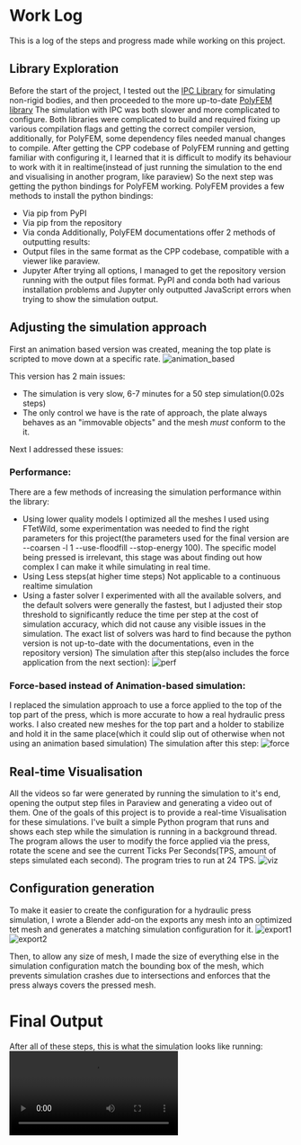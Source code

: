 # Work Log
This is a log of the steps and progress made while working on this project.

## Library Exploration
Before the start of the project, I tested out the [IPC Library](https://github.com/ipc-sim/IPC) for simulating non-rigid bodies, and then proceeded to the more up-to-date [PolyFEM library](https://polyfem.github.io/)
The simulation with IPC was both slower and more complicated to configure.
Both libraries were complicated to build and required fixing up various compilation flags and getting the correct compiler version, additionally, for PolyFEM, some dependency files needed manual changes to compile.
After getting the CPP codebase of PolyFEM running and getting familiar with configuring it, I learned that it is difficult to modify its behaviour to work with it in realtime(instead of just running the simulation to the end and visualising in another program, like paraview)
So the next step was getting the python bindings for PolyFEM working.
PolyFEM provides a few methods to install the python bindings:
- Via pip from PyPI
- Via pip from the repository
- Via conda
Additionally, PolyFEM documentations offer 2 methods of outputting results:
- Output files in the same format as the CPP codebase, compatible with a viewer like paraview.
- Jupyter
After trying all options, I managed to get the repository version running with the output files format.
PyPI and conda both had various installation problems and Jupyter only outputted JavaScript errors when trying to show the simulation output.

## Adjusting the simulation approach
First an animation based version was created, meaning the top plate is scripted to move down at a specific rate.
![animation_based](media/anim.gif)

This version has 2 main issues:
- The simulation is very slow, 6-7 minutes for a 50 step simulation(0.02s steps)
- The only control we have is the rate of approach, the plate always behaves as an "immovable objects" and the mesh *must* conform to the it.

Next I addressed these issues:
### Performance:
There are a few methods of increasing the simulation performance within the library:
- Using lower quality models
  I optimized all the meshes I used using FTetWild, some experimentation was needed to find the right parameters for this project(the parameters used for the final version are --coarsen -l 1 --use-floodfill --stop-energy 100).
  The specific model being pressed is irrelevant, this stage was about finding out how complex I can make it while simulating in real time.
- Using Less steps(at higher time steps)
  Not applicable to a continuous realtime simulation
- Using a faster solver
  I experimented with all the available solvers, and the default solvers were generally the fastest, but I adjusted their stop threshold to significantly reduce the time per step at the cost of simulation accuracy, which did not cause any visible issues in the simulation.
  The exact list of solvers was hard to find because the python version is not up-to-date with the documentations, even in the repository version)
The simulation after this step(also includes the force application from the next section):
![perf](media/perf.gif)

### Force-based instead of Animation-based simulation:
I replaced the simulation approach to use a force applied to the top of the top part of the press, which is more accurate to how a real hydraulic press works.
I also created new meshes for the top part and a holder to stabilize and hold it in the same place(which it could slip out of otherwise when not using an animation based simulation)
The simulation after this step:
![force](media/force.gif)

## Real-time Visualisation
All the videos so far were generated by running the simulation to it's end, opening the output step files in Paraview and generating a video out of them.
One of the goals of this project is to provide a real-time Visualisation for these simulations.
I've built a simple Python program that runs and shows each step while the simulation is running in a background thread.
The program allows the user to modify the force applied via the press, rotate the scene and see the current Ticks Per Seconds(TPS, amount of steps simulated each second).
The program tries to run at 24 TPS.
![viz](media/viz.webp)

## Configuration generation
To make it easier to create the configuration for a hydraulic press simulation, I wrote a Blender add-on the exports any mesh into an optimized tet mesh and generates a matching simulation configuration for it.
![export1](media/export1.webp)
![export2](media/export2.webp)

Then, to allow any size of mesh, I made the size of everything else in the simulation configuration match the bounding box of the mesh, which prevents simulation crashes due to intersections and enforces that the press always covers the pressed mesh.

# Final Output
After all of these steps, this is what the simulation looks like running:
![final](media/final.webm)

